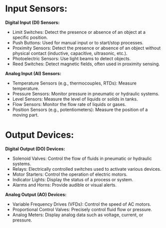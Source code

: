 
<h1>Input Sensors: </h1>

**Digital Input (DI) Sensors:**  

* Limit Switches: Detect the presence or absence of an object at a specific position.  
* Push Buttons: Used for manual input or to start/stop processes.  
* Proximity Sensors: Detect the presence or absence of an object without physical contact (inductive, capacitive, ultrasonic, etc.).  
* Photoelectric Sensors: Use light beams to detect objects.  
* Reed Switches: Detect magnetic fields, often used in proximity sensing.  

**Analog Input (AI) Sensors:**  

* Temperature Sensors (e.g., thermocouples, RTDs): Measure temperature.  
* Pressure Sensors: Monitor pressure in pneumatic or hydraulic systems.  
* Level Sensors: Measure the level of liquids or solids in tanks.  
* Flow Sensors: Monitor the flow rate of liquids or gases.  
* Position Sensors (e.g., potentiometers): Measure the position of a moving part.  

<h1>Output Devices:</h1>

**Digital Output (DO) Devices:**

* Solenoid Valves: Control the flow of fluids in pneumatic or hydraulic systems.    
* Relays: Electrically controlled switches used to activate various devices.    
* Motor Starters: Control the operation of electric motors.    
* Indicator Lights: Display the status of a process or system.    
* Alarms and Horns: Provide audible or visual alerts.    

**Analog Output (AO) Devices:**

* Variable Frequency Drives (VFDs): Control the speed of AC motors.    
* Proportional Control Valves: Precisely control fluid flow or pressure.    
* Analog Meters: Display analog data such as voltage, current, or pressure.    


